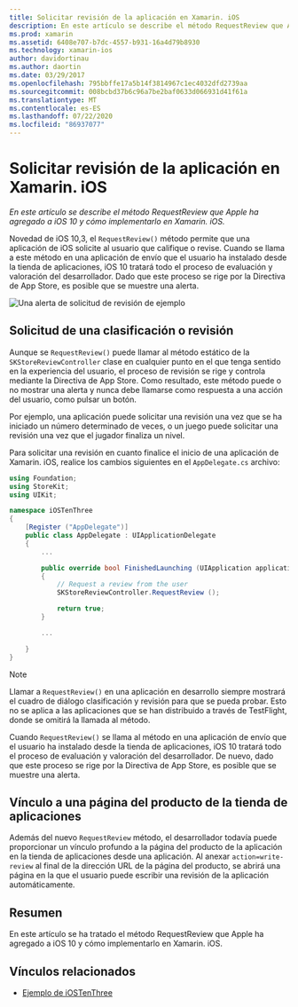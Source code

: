 ```yaml
---
title: Solicitar revisión de la aplicación en Xamarin. iOS
description: En este artículo se describe el método RequestReview que Apple agregó a iOS 10 y se describe cómo implementarlo en Xamarin. iOS.
ms.prod: xamarin
ms.assetid: 6408e707-b7dc-4557-b931-16a4d79b8930
ms.technology: xamarin-ios
author: davidortinau
ms.author: daortin
ms.date: 03/29/2017
ms.openlocfilehash: 795bbffe17a5b14f3814967c1ec4032dfd2739aa
ms.sourcegitcommit: 008bcbd37b6c96a7be2baf0633d066931d41f61a
ms.translationtype: MT
ms.contentlocale: es-ES
ms.lasthandoff: 07/22/2020
ms.locfileid: "86937077"
---
```

# <a name="request-app-review-in-xamarinios"></a>Solicitar revisión de la aplicación en Xamarin. iOS

_En este artículo se describe el método RequestReview que Apple ha agregado a iOS 10 y cómo implementarlo en Xamarin. iOS._

Novedad de iOS 10,3, el `RequestReview()` método permite que una aplicación de iOS solicite al usuario que califique o revise. Cuando se llama a este método en una aplicación de envío que el usuario ha instalado desde la tienda de aplicaciones, iOS 10 tratará todo el proceso de evaluación y valoración del desarrollador. Dado que este proceso se rige por la Directiva de App Store, es posible que se muestre una alerta.

![Una alerta de solicitud de revisión de ejemplo](request-app-review-images/review01.png)

## <a name="requesting-a-rating-or-review"></a>Solicitud de una clasificación o revisión

Aunque se `RequestReview()` puede llamar al método estático de la `SKStoreReviewController` clase en cualquier punto en el que tenga sentido en la experiencia del usuario, el proceso de revisión se rige y controla mediante la Directiva de App Store. Como resultado, este método puede o no mostrar una alerta y nunca debe llamarse como respuesta a una acción del usuario, como pulsar un botón.

Por ejemplo, una aplicación puede solicitar una revisión una vez que se ha iniciado un número determinado de veces, o un juego puede solicitar una revisión una vez que el jugador finaliza un nivel.

Para solicitar una revisión en cuanto finalice el inicio de una aplicación de Xamarin. iOS, realice los cambios siguientes en el `AppDelegate.cs` archivo:

```csharp
using Foundation;
using StoreKit;
using UIKit;

namespace iOSTenThree
{
    [Register ("AppDelegate")]
    public class AppDelegate : UIApplicationDelegate
    {
        ...

        public override bool FinishedLaunching (UIApplication application, NSDictionary launchOptions)
        {
            // Request a review from the user
            SKStoreReviewController.RequestReview ();

            return true;
        }

        ...

    }
}
```

> [!NOTE]
> Llamar a `RequestReview()` en una aplicación en desarrollo siempre mostrará el cuadro de diálogo clasificación y revisión para que se pueda probar. Esto no se aplica a las aplicaciones que se han distribuido a través de TestFlight, donde se omitirá la llamada al método.

Cuando `RequestReview()` se llama al método en una aplicación de envío que el usuario ha instalado desde la tienda de aplicaciones, iOS 10 tratará todo el proceso de evaluación y valoración del desarrollador. De nuevo, dado que este proceso se rige por la Directiva de App Store, es posible que se muestre una alerta.

## <a name="linking-to-an-app-store-product-page"></a>Vínculo a una página del producto de la tienda de aplicaciones 

Además del nuevo `RequestReview` método, el desarrollador todavía puede proporcionar un vínculo profundo a la página del producto de la aplicación en la tienda de aplicaciones desde una aplicación. Al anexar `action=write-review` al final de la dirección URL de la página del producto, se abrirá una página en la que el usuario puede escribir una revisión de la aplicación automáticamente. 

## <a name="summary"></a>Resumen

En este artículo se ha tratado el método RequestReview que Apple ha agregado a iOS 10 y cómo implementarlo en Xamarin. iOS.

## <a name="related-links"></a>Vínculos relacionados

- [Ejemplo de iOSTenThree](https://docs.microsoft.com/samples/xamarin/ios-samples/ios10-iostenthree/)
